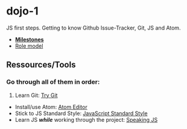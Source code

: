 # dojo-1

JS first steps. Getting to know Github Issue-Tracker, Git, JS and Atom.

- **[Milestones](https://github.com/onlyjedis/dojo-1/milestones)**
- [Role model](http://localtodos.com/)

## Ressources/Tools

### Go through all of them in order:
1. Learn Git: [Try Git](https://www.codeschool.com/courses/try-git)
- Install/use Atom: [Atom Editor](https://atom.io/)
- Stick to JS Standard Style: [JavaScript Standard Style](https://github.com/feross/standard)
- Learn JS ***while*** working through the project: [Speaking JS](http://speakingjs.com)
